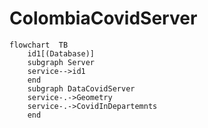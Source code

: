 # ColombiaCovidServer

```mermaid
flowchart  TB
    id1[(Database)]
    subgraph Server
    service-->id1
    end
    subgraph DataCovidServer
    service-.->Geometry
    service-.->CovidInDepartemnts
    end
```
